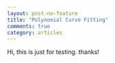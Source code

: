 ```yaml
---
layout: post-no-feature
title: "Polynomial Curve Fitting"
comments: true
category: articles
---
```


Hi, this is just for testing. thanks!
